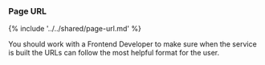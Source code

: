### Page URL

{% include '../../shared/page-url.md' %}

You should work with a Frontend Developer to make sure when the service is built the URLs can follow the most helpful format for the user.
